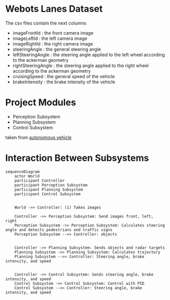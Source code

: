 # Webots Lanes Dataset

The csv files contain the next columns

 * imageFrontId : the front camera image
 * imageLeftId : the left camera image
 * imageRightId : the right camera image
 * steeringAngle : the general steering angle
 * leftSteeringAngle : the steering angle applied to the left wheel according to the ackerman geometry
 * rightSteeringAngle :  the steering angle applied to the right wheel according to the ackerman geometry
 * cruisingSpeed : the general speed of the vehicle
 * brakeIntensity : the brake intensity of the vehicle

# Project Modules

 * Perception Subsystem
 * Planning Subsystem
 * Control Subsystem

taken from [autonomous vehicle](https://sawhney-prateek97.medium.com/autonomous-vehicle-architecture-b802f30283fa)


# Interaction Between Subsystems

```mermaid
sequenceDiagram
    actor World
    participant Controller
    participant Perception Subsystem
    participant Planning Subsystem
    participant Control Subsystem


    World ->> Controller: (1) Takes images

    Controller ->> Perception Subsystem: Send images front, left, right
    Perception Subsystem ->> Perception Subsystem: Calculates steering angle and detects pedestrians and traffic signs
    Perception Subsystem -->> Controller: objects


    Controller ->> Planning Subsystem: Sends objects and radar targets
    Planning Subsystem ->> Planning Subsystem: Calculates trajectory
    Planning Subsystem -->> Controller: Steering angle, brake intensity, and speed


    Controller ->> Control Subsystem: Sends steering angle, brake intensity, and speed
    Control Subsystem ->> Control Subsystem: Control with PID
    Control Subsystem -->> Controller: Steering angle, brake intensity, and speed
```
